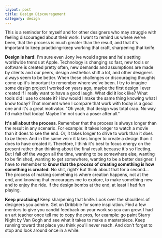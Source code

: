```yaml
---
layout: post
title: Design Discouragement
category: design
---
```


This is a reminder for myself and for other designers who may struggle with feeling discouraged about their work. I want to remind us where we've been, that the process is much greater than the result, and that it's important to keep practicing–keep working that craft, sharpening that knife.

**Design is hard**. I'm sure even Jony Ive would agree and he's setting worldwide trends at Apple. Technology is changing so fast, new tools or software is created pretty often, new demands and assumptions are made by clients and our peers, design aesthetics shift a lot, and other designers always seem to be better. When these challenges or discouraging thoughts come up it's important to remember where we've been. I try to imagine some design project I worked on years ago, maybe the first design I ever created if I really want to have a good laugh. What did it look like? What tools did I use to create it? How would I make the same thing knowing what I know today? That moment when I compare that work with today is a good one and it's a great motivator. "Oh yeah, that design was total crap. No way I'd make that today! Maybe I'm not such a poser after all."

**It's all about the process**. Remember that the process is always longer than the result in any scenario. For example: It takes longer to watch a movie than it does to see the end. Or, it takes longer to drive to work than it does to _be_ there. And in the same vein: it takes longer to create a design than it does to have created it. Therefore, I think it's best to focus energy on the present rather than thinking about the final result because it's so fleeting. But I fall off the wagon all the time, wanting to be somewhere else, wanting to be finished, wanting to get somewhere, wanting to be a better designer. I have to remember to **know that the _process_ of creating something is how something is created**. No shit, right? But think about that for a second... The process of making something is where creation happens, not at the end, and knowing that encourages me to explore, to make something new and to enjoy the ride. If the design bombs at the end, at least I had fun playing.

**Keep practicing!** Keep sharpening that knife. Look over the shoulders of designers you admire. Get on Dribbble for some inspiration. Find a few mentors to give you candid feedback on your work so you can grow. I had an art teacher once tell me to copy the pros, for example: go paint Starry Night by Van Gogh and see what it takes to make a masterpiece. Keep running toward that place you think you'll never reach. And don't forget to stop and look around once in a while.